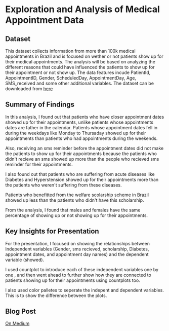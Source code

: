 # Exploration and Analysis of Medical Appointment Data

## Dataset

This dataset collects information from more than 100k medical appointments in Brazil and is focused on wether or not patients show up for their medical appointments. 
The analysis will be based on analyzing the different reasons that could have influenced the patients to show up for their appointment or not show up. The data features
incude PatientId, AppointmentID, Gender, ScheduledDay, AppointmentDay, Age, SMS_received and some other additional variables. The dataset can be downloaded from 
[here](https://d17h27t6h515a5.cloudfront.net/topher/2017/October/59dd2e9a_noshowappointments-kagglev2-may-2016/noshowappointments-kagglev2-may-2016.csv)


## Summary of Findings

In this analysis, I found out that patients who have closer appointment dates showed up for their appointments, unlike patients whose appointments dates are father in the 
calendar. Patients whose appointment dates fell in during the weekdays like Monday to Thursaday showed up for their appointments than patients who had appointments during
the weekends. 

Also, receiving an sms reminder before the appointment dates did not make the patients to show up for their appointments because the patients who didn't recieve an sms 
showed up more than the people who recieved sms reminder for their appointments.

I also found out that patients who are suffering from acute diseases like Diabetes and Hyperstension showed up for their appointments more than the patients who 
weren't suffering from these diseases.

Patients who benefitted from the welfare scolarship scheme in Brazil showed up less than the patients who didn't have this scholarship.

From the analysis, I found that males and females have the same percentage of showing up or not showing up for their appointments.


## Key Insights for Presentation

For the presentation, I focused on showing the relationships between Independent variables (Gender, sms recieved, scholarship, Diabetes, appointment dates, and appointment
day names) and the dependent variable (showed).

I used countplot to introduce each of these independent variables one by one , and then went ahead to further show how they are connected 
to patients showing up for their appointments using countplots too.

I also used color palletes to seperate the indepent and dependent variables. This is to show the difference between the plots.

## Blog Post

[On Medium](https://medium.com/@danifedibah/exploration-and-analysis-of-medical-appointment-data-33f15897c1f7)
